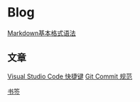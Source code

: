 # Blog


[Markdown基本格式语法](https://docs.github.com/cn/get-started/writing-on-github/getting-started-with-writing-and-formatting-on-github/basic-writing-and-formatting-syntax)

## 文章

[Visual Studio Code 快捷键](https://github.com/jimdeng92/Blog/issues/1)
[Git Commit 规范](./issues/3)

[书签](https://github.com/jimdeng92/Blog/issues/2)
